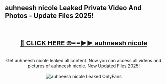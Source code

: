 <h2>auhneesh nicole Leaked Private Video And Photos - Update Files 2025!</h2>
<br>
<div align="center">
<h2><a href="https://top-ai-tools.click/QrbHav" rel="nofollow">🔴 CLICK HERE 🌐==►► auhneesh nicole</a></h2>
<br>
Get auhneesh nicole leaked all content. Now you can access all videos and pictures of auhneesh nicole. New Updated Files 2025!
<br>
<br>
<a href="https://top-ai-tools.click/QrbHav" rel="nofollow" data-target="animated-image.originalLink"><img src="https://i.ibb.co.com/WyWwxjT/player-gif2.gif" alt="auhneesh nicole Leaked  OnlyFans" style="max-width: 100%; display: inline-block;" data-target="animated-image.originalImage"></a>
</div>
<br>